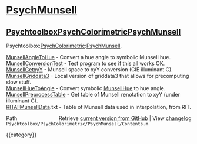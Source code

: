 # [PsychMunsell](PsychMunsell)
## [Psychtoolbox](Psychtoolbox)[PsychColorimetric](PsychColorimetric)[PsychMunsell](PsychMunsell)

Psychtoolbox:[PsychColorimetric](PsychColorimetric):[PsychMunsell](PsychMunsell).  
  
  
  [MunsellAngleToHue](MunsellAngleToHue)   - Convert a hue angle to symbolic Munsell hue.  
  [MunsellConversionTest](MunsellConversionTest) - Test program to see if this all works OK.  
  [MunsellGetxyY](MunsellGetxyY)       - Munsell space to xyY conversion (CIE illuminant C).  
  [MunsellGriddata3](MunsellGriddata3)    - Local version of griddata3 that allows for precomputing slow stuff.  
  [MunsellHueToAngle](MunsellHueToAngle)   - Convert symbolic [MunsellHue](MunsellHue) to hue angle.  
  [MunsellPreprocessTable](MunsellPreprocessTable) - Get table of Munsell renotation to xyY (under illuminant C).  
  [RITAllMunsellData](RITAllMunsellData).txt - Table of Munsell data used in interpolation, from RIT.  




<div class="code_header" style="text-align:right;">
  <span style="float:left;">Path&nbsp;&nbsp;</span> <span class="counter">Retrieve <a href=
  "https://raw.github.com/Psychtoolbox-3/Psychtoolbox-3/beta/Psychtoolbox/PsychColorimetric/PsychMunsell/Contents.m">current version from GitHub</a> | View <a href=
  "https://github.com/Psychtoolbox-3/Psychtoolbox-3/commits/beta/Psychtoolbox/PsychColorimetric/PsychMunsell/Contents.m">changelog</a></span>
</div>
<div class="code">
  <code>Psychtoolbox/PsychColorimetric/PsychMunsell/Contents.m</code>
</div>

{{category}}